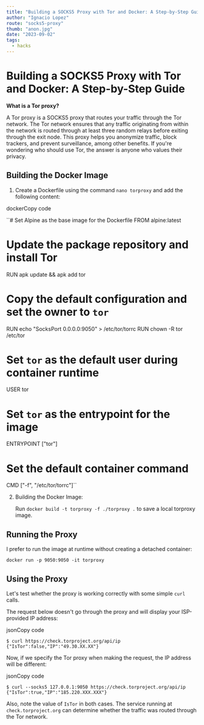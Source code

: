 ```yaml
---
title: "Building a SOCKS5 Proxy with Tor and Docker: A Step-by-Step Guide"
author: "Ignacio Lopez"
route: "socks5-proxy"
thumb: "anon.jpg"
date: "2023-09-02"
tags:
  - hacks
---
```


# Building a SOCKS5 Proxy with Tor and Docker: A Step-by-Step Guide

**What is a Tor proxy?**

A Tor proxy is a SOCKS5 proxy that routes your traffic through the Tor network. The Tor network ensures that any traffic originating from within the network is routed through at least three random relays before exiting through the exit node. This proxy helps you anonymize traffic, block trackers, and prevent surveillance, among other benefits. If you're wondering who should use Tor, the answer is anyone who values their privacy.

## Building the Docker Image

1.  Create a Dockerfile using the command `nano torproxy` and add the following content:

dockerCopy code

``# Set Alpine as the base image for the Dockerfile
FROM alpine:latest

# Update the package repository and install Tor
RUN apk update && apk add tor

# Copy the default configuration and set the owner to `tor`
RUN echo "SocksPort 0.0.0.0:9050" > /etc/tor/torrc
RUN chown -R tor /etc/tor

# Set `tor` as the default user during container runtime
USER tor

# Set `tor` as the entrypoint for the image
ENTRYPOINT ["tor"]

# Set the default container command
CMD ["-f", "/etc/tor/torrc"]`` 

2.  Building the Docker Image:
    
    Run `docker build -t torproxy -f ./torproxy .` to save a local torproxy image.
    

## Running the Proxy

I prefer to run the image at runtime without creating a detached container:

`docker run -p 9050:9050 -it torproxy`

## Using the Proxy

Let's test whether the proxy is working correctly with some simple `curl` calls.

The request below doesn't go through the proxy and will display your ISP-provided IP address:

jsonCopy code

`$ curl https://check.torproject.org/api/ip
{"IsTor":false,"IP":"49.30.XX.XX"}` 

Now, if we specify the Tor proxy when making the request, the IP address will be different:

jsonCopy code

`$ curl --socks5 127.0.0.1:9050 https://check.torproject.org/api/ip
{"IsTor":true,"IP":"185.220.XXX.XXX"}` 

Also, note the value of `IsTor` in both cases. The service running at `check.torproject.org` can determine whether the traffic was routed through the Tor network.